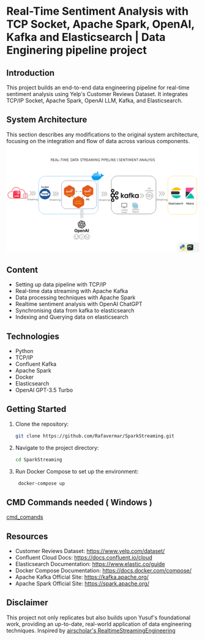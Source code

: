 # Real-Time Sentiment Analysis with TCP Socket, Apache Spark, OpenAI, Kafka and Elasticsearch | Data Enginering pipeline project


## Introduction
This project builds an end-to-end data engineering pipeline for real-time sentiment analysis using Yelp's Customer Reviews Dataset. It integrates TCP/IP Socket, Apache Spark, OpenAI LLM, Kafka, and Elasticsearch.


## System Architecture
This section describes any modifications to the original system architecture, focusing on the integration and flow of data across various components.
![Architecture.png](assets%2FArchitecture.png)

## Content
- Setting up data pipeline with TCP/IP
- Real-time data streaming with Apache Kafka
- Data processing techniques with Apache Spark
- Realtime sentiment analysis with OpenAI ChatGPT
- Synchronising data from kafka to elasticsearch
- Indexing and Querying data on elasticsearch

## Technologies
- Python
- TCP/IP
- Confluent Kafka
- Apache Spark
-  Docker
- Elasticsearch
-  OpenAI GPT-3.5 Turbo

## Getting Started
1. Clone the repository:
   ```bash
   git clone https://github.com/Rafavermar/SparkStreaming.git
   ```

3. Navigate to the project directory:
    ```bash
   cd SparkStreaming
   ```

4. Run Docker Compose to set up the environment:
   ```bash
    docker-compose up
   ```
   
## CMD Commands needed ( Windows )
 [cmd_comands](assets/cmd_comands.txt)

 ## Resources
   - Customer Reviews Dataset: https://www.yelp.com/dataset/
   - Confluent Cloud Docs: https://docs.confluent.io/cloud
   - Elasticsearch Documentation: https://www.elastic.co/guide
   - Docker Compose Documentation: https://docs.docker.com/compose/
   - Apache Kafka Official Site: https://kafka.apache.org/
   - Apache Spark Official Site: https://spark.apache.org/

## Disclaimer
This project not only replicates but also builds upon Yusuf's foundational work, providing an up-to-date, real-world application of data engineering techniques.
Inspired by [airscholar's RealtimeStreamingEngineering](https://github.com/airscholar/RealtimeStreamingEngineering#)
